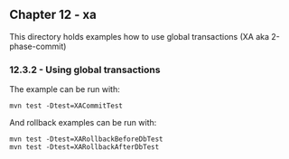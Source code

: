 Chapter 12 - xa
---------------

This directory holds examples how to use global transactions (XA aka 2-phase-commit)

### 12.3.2 - Using global transactions

The example can be run with:

    mvn test -Dtest=XACommitTest

And rollback examples can be run with:

    mvn test -Dtest=XARollbackBeforeDbTest
    mvn test -Dtest=XARollbackAfterDbTest

